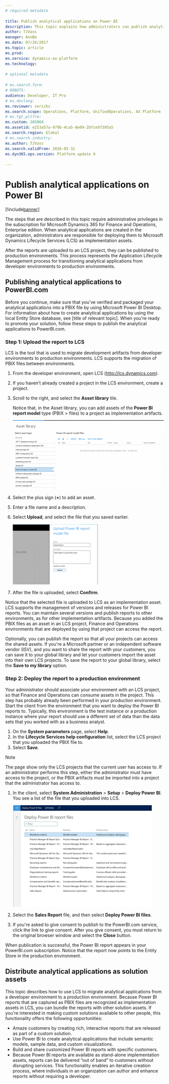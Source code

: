 ```yaml
---
# required metadata

title: Publish analytical applications on Power BI 
description: This topic explains how administrators can publish analytical applications on Power BI.
author: TJVass
manager: AnnBe
ms.date: 07/26/2017
ms.topic: article
ms.prod: 
ms.service: dynamics-ax-platform
ms.technology: 

# optional metadata

# ms.search.form: 
# ROBOTS: 
audience: Developer, IT Pro
# ms.devlang: 
ms.reviewer: sericks
ms.search.scope: Operations, Platform, UnifiedOperations, AX Platform
# ms.tgt_pltfrm: 
ms.custom: 265864
ms.assetid: e253a57a-979b-4ca5-8e09-2bfce97395a5
ms.search.region: Global
# ms.search.industry: 
ms.author: TJVass
ms.search.validFrom: 2016-05-31
ms.dyn365.ops.version: Platform update 9

---
```


# Publish analytical applications on Power BI 

[!include[banner](../includes/banner.md)]

The steps that are described in this topic require administrative privileges in the subscription for Microsoft Dynamics 365 for Finance and Operations, Enterprise edition. When analytical applications are created in the organization, administrators are responsible for deploying them to Microsoft Dynamics Lifecycle Services (LCS) as implementation assets.

After the reports are uploaded to an LCS project, they can be published to production environments. This process represents the Application Lifecycle Management process for transitioning analytical applications from developer environments to production environments.

## Publishing analytical applications to PowerBI.com

Before you continue, make sure that you've verified and packaged your analytical applications into a PBIX file by using Microsoft Power BI Desktop. For information about how to create analytical applications by using the local Entity Store database, see [title of relevant topic]. When you're ready to promote your solution, follow these steps to publish the analytical applications to PowerBI.com.

### Step 1: Upload the report to LCS

LCS is the tool that is used to migrate development artifacts from developer environments to production environments. LCS supports the migration of PBIX files between environments.

1. From the developer environment, open LCS (<http://lcs.dynamics.com>).
2. If you haven’t already created a project in the LCS environment, create a project.
3. Scroll to the right, and select the **Asset library** tile.

    Notice that, in the Asset library, you can add assets of the **Power BI report model** type (PBIX \> files) to a project as implementation artifacts.

    ![Asset library](media/asset-library.PNG)

4. Select the plus sign (**+**) to add an asset.
5. Enter a file name and a description.
6. Select **Upload**, and select the file that you saved earlier.

    ![Upload a new file](media/upload.PNG)

7. After the file is uploaded, select **Confirm**.

Notice that the selected file is uploaded to LCS as an implementation asset. LCS supports the management of versions and releases for Power BI reports. You can maintain several versions and publish reports to other environments, as for other implementation artifacts. Because you added the PBIX files as an asset in an LCS project, Finance and Operations environments that are deployed by using that project can access the report.

Optionally, you can publish the report so that all your projects can access the shared assets. If you're a Microsoft partner or an independent software vendor (ISV), and you want to share the report with your customers, you can save it to your global library and let your customers import the asset into their own LCS projects. To save the report to your global library, select the **Save to my library** option.

### Step 2: Deploy the report to a production environment

Your administrator should associate your environment with an LCS project, so that Finance and Operations can consume assets in the project. This step has probably already been performed in your production environment. Start the client from the environment that you want to deploy the Power BI reports to. Typically, this environment is the test instance or a production instance where your report should use a different set of data than the data sets that you worked with as a business analyst. 

1. On the **System parameters** page, select **Help**. 
2. In the **Lifecycle Services help configuration** list, select the LCS project that you uploaded the PBIX file to.
3. Select **Save**. 

> [!NOTE] 
> The page show only the LCS projects that the current user has access to. If an administrator performs this step, either the administrator must have access to the project, or the PBIX artifacts must be imported into a project that the administrator has access to.

1. In the client, select **System Administration** \> **Setup** \> **Deploy Power BI**. You see a list of the file that you uploaded into LCS.

    ![Deploy Power BI](media/deploy.PNG)

2. Select the **Sales Report** file, and then select **Deploy Power BI files**.
3. If you're asked to give consent to publish to the PowerBI.com service, click the link to give consent. After you give consent, you must return to the original browser window and select the **Close** button.

When publication is successful, the Power BI report appears in your PowerBI.com subscription. Notice that the report now points to the Entity Store in the production environment.

## Distribute analytical applications as solution assets

This topic describes how to use LCS to migrate analytical applications from a developer environment to a production environment. Because Power BI reports that are captured as PBIX files are recognized as implementation assets in LCS, you can bundle the reports with other solution assets. If you're interested in making custom solutions available to other people, this functionality offers the following opportunities:

- Amaze customers by creating rich, interactive reports that are released as part of a custom solution.
- Use Power BI to create analytical applications that include semantic models, sample data, and custom visualizations.
- Build and share customized Power BI reports with specific customers.
- Because Power BI reports are available as stand-alone implementation assets, reports can be delivered “out of band” to customers without disrupting services. This functionality enables an iterative creation process, where individuals in an organization can author and enhance reports without requiring a developer.
